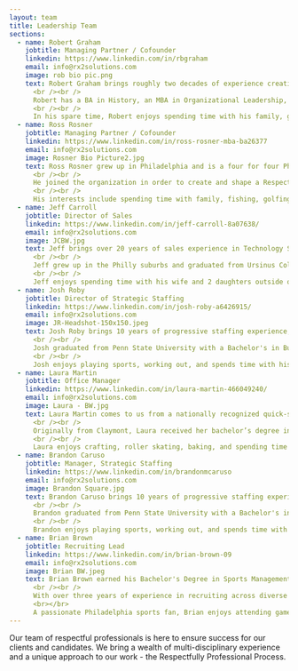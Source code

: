 ```yaml
---
layout: team
title: Leadership Team
sections:
  - name: Robert Graham
    jobtitle: Managing Partner / Cofounder
    linkedin: https://www.linkedin.com/in/rbgraham
    email: info@rx2solutions.com
    image: rob bio pic.png
    text: Robert Graham brings roughly two decades of experience creating Human Capital and Talent Acquisition Strategies for Technology and Life Science Companies. Robert's unique perspective on Staff Augmentation is leveraging technology to provide a customized, efficient solution. Robert is a technologist at heart who understands how to build highly functioning and dynamic teams.
      <br /><br />
      Robert has a BA in History, an MBA in Organizational Leadership, and is a Certified Scrum Master.
      <br /><br />
      In his spare time, Robert enjoys spending time with his family, going to the beach, and tinkering with technology.
  - name: Ross Rosner
    jobtitle: Managing Partner / Cofounder
    linkedin: https://www.linkedin.com/in/ross-rosner-mba-ba26377
    email: info@rx2solutions.com
    image: Rosner Bio Picture2.jpg
    text: Ross Rosner grew up in Philadelphia and is a four for four Philly sports fan. He followed in the footsteps of his father and three grandparents, receiving his MBA from Temple University.
      <br /><br />
      He joined the organization in order to create and shape a Respectfully Professional Company that values quality over quantity and relationships over transactions. Ross brings 10 years of recruiting experience and almost 20 years of business development with a focus on customer service.
      <br /><br />
      His interests include spending time with family, fishing, golfing, and retail arbitrage.
  - name: Jeff Carroll
    jobtitle: Director of Sales
    linkedin: https://www.linkedin.com/in/jeff-carroll-8a07638/
    email: info@rx2solutions.com
    image: JCBW.jpg
    text: Jeff brings over 20 years of sales experience in Technology Staffing and Solutions. Jeff employs a consultative sales approach with his clients, fostering long-term relationships. His flexible approach allows ease of use for all his clients. Jeff is excited to bring his knowledge and experience to the RX2 family.
      <br /><br />
      Jeff grew up in the Philly suburbs and graduated from Ursinus College with a bachelor’s degree in marketing.
      <br /><br />
      Jeff enjoys spending time with his wife and 2 daughters outside of work, playing golf, working out, and enjoying craft beer, scotch, and bourbon. And, of course, all things Philly sports.
  - name: Josh Roby
    jobtitle: Director of Strategic Staffing
    linkedin: https://www.linkedin.com/in/josh-roby-a6426915/
    email: info@rx2solutions.com
    image: JR-Headshot-150x150.jpeg
    text: Josh Roby brings 10 years of progressive staffing experience, predominately in Manufacturing and Engineering. Josh utilizes industry knowledge along with his extensive background in Staff Augmentation to deliver customized Talent Acquisition Strategies. At his core, Josh is a businessman with strong moral values who puts the client and candidate first.
      <br /><br />
      Josh graduated from Penn State University with a Bachelor's in Business.
      <br /><br />
      Josh enjoys playing sports, working out, and spends time with his family.
  - name: Laura Martin
    jobtitle: Office Manager
    linkedin: https://www.linkedin.com/in/laura-martin-466049240/
    email: info@rx2solutions.com
    image: Laura - BW.jpg
    text: Laura Martin comes to us from a nationally recognized quick-service company with a strong background in customer service and administrative support. 
      <br /><br />
      Originally from Claymont, Laura received her bachelor’s degree in Health Care Administration from Bob Jones University in Greenville, SC.
      <br /><br />
      Laura enjoys crafting, roller skating, baking, and spending time with her family and friends in her spare time.
  - name: Brandon Caruso
    jobtitle: Manager, Strategic Staffing
    linkedin: https://www.linkedin.com/in/brandonmcaruso
    email: info@rx2solutions.com
    image: Brandon Square.jpg
    text: Brandon Caruso brings 10 years of progressive staffing experience, predominately in Manufacturing and Engineering. Brandon utilizes industry knowledge along with his extensive background in Staff Augmentation to deliver customized Talent Acquisition Strategies. At his core, Brandon is a businessman with strong moral values who puts the client and candidate first.
      <br /><br />
      Brandon graduated from Penn State University with a Bachelor's in Business.
      <br /><br />
      Brandon enjoys playing sports, working out, and spends time with his family.
  - name: Brian Brown
    jobtitle: Recruiting Lead
    linkedin: https://www.linkedin.com/in/brian-brown-09
    email: info@rx2solutions.com
    image: Brian BW.jpeg
    text: Brian Brown earned his Bachelor's Degree in Sports Management from North Carolina State University, where he excelled as a student-athlete on the baseball team. Drafted in the 9th round, Brian played two seasons in the Boston Red Sox minor league system.
      <br /><br />
      With over three years of experience in recruiting across diverse industries such as Information Technology, Manufacturing, and Accounting & Finance, Brian is known for his strong relationship-building skills and keen attention to detail.
      <br></br>
      A passionate Philadelphia sports fan, Brian enjoys attending games, traveling, and spending quality time with friends and family.
---
```

Our team of respectful professionals is here to ensure success for our clients and candidates.
We bring a wealth of multi-disciplinary experience and a unique approach to our work - the Respectfully Professional Process.
